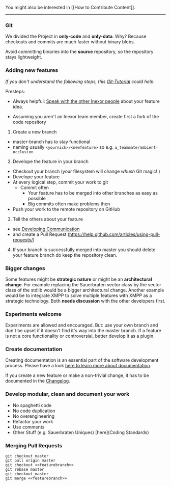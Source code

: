 You might also be interested in [[How to Contribute Content]].

***

### Git

We divided the Project in **only-code** and **only-data**. 
Why? Because checkouts and commits are much faster without binary blobs.

Avoid committing binaries into the **source** repository, so the repository stays lightweight.

### Adding new features
_If you don't understand the following steps, this [Git-Tutorial](http://pcottle.github.io/learnGitBranching/) could help._

Presteps:  
* Always helpful: [Speak with the other Inexor people](Developing-Communication) about your feature idea.

* Assuming you aren't an Inexor team member, create first a fork of the code repository

1. Create a new branch
 * master-branch has to stay functional
 * naming usually `<yournick>/<newfeature>` so e.g. `a_teammate/ambient-occlusion`

2. Develope the feature in your branch
 * Checkout your branch (your filesystem will change _whush_ Git magic! )
 * Develope your feature 
 * At every logical step, commit your work to git
    * Commit often
       * Your feature has to be merged into other branches as easy as possible
       * Big commits often make problems then
 * Push your work to the remote repository on GitHub

3. Tell the others about your feature 
 * see [Developing Communication](Developing-Communication)
 * and create a Pull Request (https://help.github.com/articles/using-pull-requests/)

4. If your branch is successfully merged into master you should delete your feature branch do keep the repository clean.

### Bigger changes

Some features might be **strategic nature** or might be an **architectural change**. For example replacing the Sauerbraten vector class by the vector class of the stdlib would be a bigger architectural change. Another example would be to integrate XMPP to solve multiple features with XMPP as a strategic technology. Both **needs discussion** with the other developers first.

### Experiments welcome

Experiments are allowed and encouraged. But: use your own branch and don't be upset if it doesn't find it's way into the master branch. If a feature is not a core functionality or controversial, better develop it as a plugin.

### Create documentation

Creating documentation is an essential part of the software development process. Please have a look [here to learn more about documentation](Documentation).

If you create a new feature or make a non-trivial change, it has to be documented in the [Changelog](Changelog).

### Develop modular, clean and document your work

* No spaghetti code
* No code duplication
* No overengineering
* Refactor your work
* Use comments 
* Other Stuff (e.g. Sauerbraten Uniques) [here](Coding Standards)

### Merging Pull Requests

    git checkout master
    git pull origin master
    git checkout <<featurebranch>>
    git rebase master
    git checkout master
    git merge <<featurebranch>>
